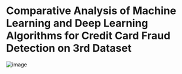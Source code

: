 # Comparative Analysis of Machine Learning and Deep Learning Algorithms for Credit Card Fraud Detection on 3rd Dataset
![image](https://github.com/Khadija-khanom/Credir_Card_Fraud_Detection3/assets/138976722/5fe49e2a-19f4-43db-abad-ebe4fac71804)

